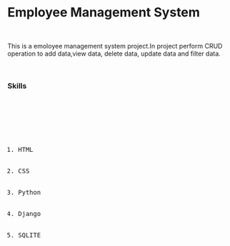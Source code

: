 <h1>Employee Management System</h1>
<br>
<p>This is a emoloyee management system project.In project perform CRUD operation to add data,view data, delete data, update data and filter data.</p>
<br>
<h3>Skills</h3>
<br>
<pre>
  <list>
    <ol>
      <li>HTML</li>
      <LI>CSS</LI>
      <LI>Python</LI>
      <li>Django</li>
      <li>SQLITE</li>
    </ol>
  </list>
</pre>
